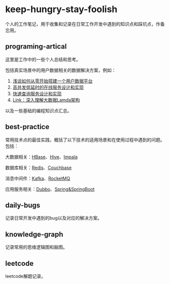 # keep-hungry-stay-foolish
个人的工作笔记，用于收集和记录在日常工作开发中遇到的知识点和踩坑点，作备忘用。

## programing-artical

这里是工作中的一些个人总结和思考。

包括真实场景中的用户数据相关的数据解决方案，例如：

1. [浅谈如何从零开始搭建一个用户数据平台](/doc/programming-artical/FaceDesign.md)
2. [高并发低延时的在线服务设计和实现](/doc/programming-artical/OnlineServiceDesignAndOptimize.md)
3. [快速查询服务设计和实现](/doc/programming-artical/QueryServiceDesignAndOptimize.md)
4. [Link：深入理解大数据Lamda架构](https://jiang-hao.com/articles/2019/big-data-lambda-architecture.html)

以及一些基础的编程知识点汇总。

## best-practice

常用技术点的最佳实践，概括了以下技术的适用场景和在使用过程中遇到的问题。包括：

大数据相关：[HBase](doc/best-practice/HBase.md)、[Hive](doc/best-practice/Hive.md)、[Impala](doc/best-practice/Impala.md)

数据库相关：[Redis](doc/best-practice/Redis.md)、[Couchbase](doc/best-practice/Couchbase.md)

消息中间件：[Kafka](doc/best-practice/Kafka.md)、[RocketMQ]((doc/best-practice/RocketMQ.md))

应用服务相关：[Dubbo](doc/best-practice/Dubbo.md)、[Spring&SpringBoot](doc/best-practice/Spring&SpringBoot.md)

## daily-bugs

记录日常开发中遇到的bug以及对应的解决方案。

## knowledge-graph

记录常用的思维逻辑图和脑图。

## leetcode

leetcode解题记录。